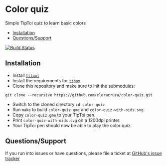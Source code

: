 # Color quiz

Simple TipToi quiz to learn basic colors

* [Installation](#installation)
* [Questions/Support](#questionssupport)

[![Build Status](https://travis-ci.org/cleracruza/color-quiz.svg?branch=master)](https://travis-ci.org/cleracruza/color-quiz)

## Installation

* Install [`tttool`](https://github.com/entropia/tip-toi-reveng)
* Install the requirements for [`ttbox`](https://github.com/cleracruza/ttbox)
* Clone this repository and make sure to init the submodules:
```
git clone --recursive https://github.com/cleracruza/color-quiz.git
```
* Switch to the cloned directory `cd color-quiz`
* Run `make` to build `color-quiz.gme` and `color-quiz-with-oids.svg`.
* Copy `color-quiz.gme` to your TipToi pen.
* Print `color-quiz-with-oids.svg` on a 1200dpi printer.
* Your TipToi pen should now be able to play the color quiz.

## Questions/Support

If you run into issues or have questions, please file a ticket at [GitHub's issue tracker](https://github.com/cleracruza/color-quiz/issues/new)
